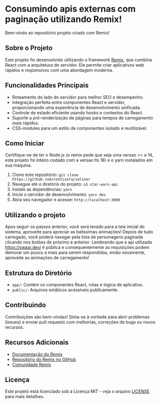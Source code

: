 # Consumindo apis externas com paginação utilizando Remix!

Bem-vindo ao repositório projeto criado com Remix!

## Sobre o Projeto

Este projeto foi desenvolvido utilizando o framework [Remix](https://remix.run/), que combina React com a arquitetura de servidor. Ele permite criar aplicativos web rápidos e responsivos com uma abordagem moderna.

## Funcionalidades Principais

- Roteamento do lado do servidor para melhor SEO e desempenho.
- Integração perfeita entre componentes React e servidor, proporcionando uma experiência de desenvolvimento unificada.
- Controle de estado eficiente usando hooks e contextos do React.
- Suporte a pré-renderização de páginas para tempos de carregamento mais rápidos.
- CSS-modules para um estilo de componentes isolado e reutilizável.

## Como Iniciar

Certifique-se de ter o Node.js (o remix pede que seja uma versao >= a 14, este projeto foi inteiro codado com a versao lts 18) e o yarn instalados em sua máquina.

1. Clone este repositório: `git clone https://github.com/contizera/valinor`
2. Navegue até o diretório do projeto: `cd star-wars-api`
3. Instale as dependências: `yarn`
4. Inicie o servidor de desenvolvimento: `yarn dev`
5. Abra seu navegador e acesse: `http://localhost:3000`

## Utilizando o projeto

Apos seguir os passos anterior, você será levado para a tela inicial do sistema, aproveite para apreciar as belissimas animações! Depois de tudo carregado, você poderá navegar pela lista de personagens
paginada clicando nos botões de próximo e anterior. Lembrando que a api utilizada https://swapi.dev/ é pública e consequentemente as requisições podem demorar um pouco a mais para serem respondidas, então novamente, aproveite as animações de carregamento!

## Estrutura do Diretório

- `app/`: Contém os componentes React, rotas e lógica de aplicativo.
- `public/`: Arquivos estáticos acessíveis publicamente.

## Contribuindo

Contribuições são bem-vindas! Sinta-se à vontade para abrir problemas (issues) e enviar pull requests com melhorias, correções de bugs ou novos recursos.

## Recursos Adicionais

- [Documentação do Remix](https://docs.remix.run/)
- [Repositório do Remix no GitHub](https://github.com/remix-run/remix)
- [Comunidade Remix](https://remix.run/community)

## Licença

Este projeto está licenciado sob a Licença MIT - veja o arquivo [LICENSE](LICENSE) para mais detalhes.
